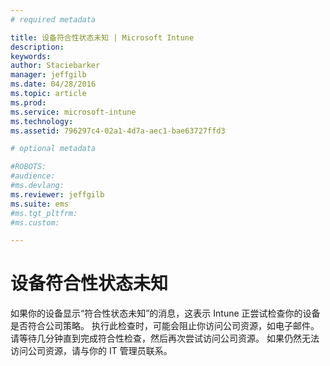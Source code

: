 ```yaml
---
# required metadata

title: 设备符合性状态未知 | Microsoft Intune
description:
keywords:
author: Staciebarker
manager: jeffgilb
ms.date: 04/28/2016
ms.topic: article
ms.prod:
ms.service: microsoft-intune
ms.technology:
ms.assetid: 796297c4-02a1-4d7a-aec1-bae63727ffd3

# optional metadata

#ROBOTS:
#audience:
#ms.devlang:
ms.reviewer: jeffgilb
ms.suite: ems
#ms.tgt_pltfrm:
#ms.custom:

---
```



# 设备符合性状态未知

如果你的设备显示“符合性状态未知”的消息，这表示 Intune 正尝试检查你的设备是否符合公司策略。 执行此检查时，可能会阻止你访问公司资源，如电子邮件。 请等待几分钟直到完成符合性检查，然后再次尝试访问公司资源。 如果仍然无法访问公司资源，请与你的 IT 管理员联系。

<!--HONumber=May16_HO2-->


